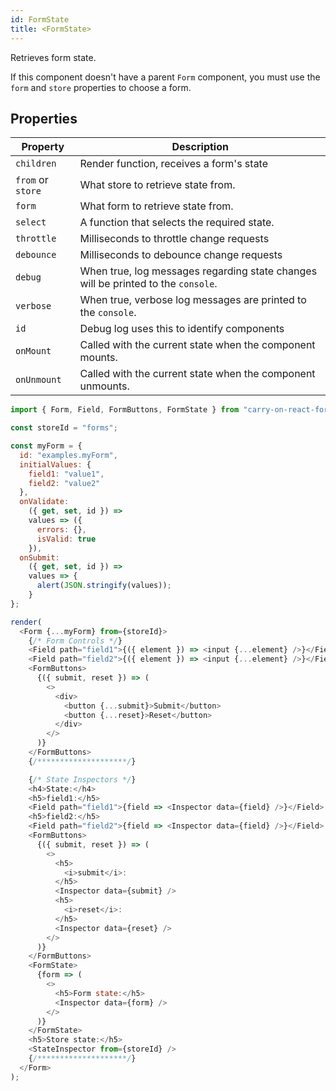 ```yaml
---
id: FormState
title: <FormState>
---
```


Retrieves form state.

If this component doesn't have a parent `Form` component, you must use the `form` and `store` properties to choose a form.

## Properties

| Property          | Description                                                                       |
| ----------------- | --------------------------------------------------------------------------------- |
| `children`        | Render function, receives a form's state                                          |
| `from` or `store` | What store to retrieve state from.                                                |
| `form`            | What form to retrieve state from.                                                 |
| `select`          | A function that selects the required state.                                       |
| `throttle`        | Milliseconds to throttle change requests                                          |
| `debounce`        | Milliseconds to debounce change requests                                          |
| `debug`           | When true, log messages regarding state changes will be printed to the `console`. |
| `verbose`         | When true, verbose log messages are printed to the `console`.                     |
| `id`              | Debug log uses this to identify components                                        |
| `onMount`         | Called with the current state when the component mounts.                          |
| `onUnmount`       | Called with the current state when the component unmounts.                        |

```js live noInline
import { Form, Field, FormButtons, FormState } from "carry-on-react-forms";

const storeId = "forms";

const myForm = {
  id: "examples.myForm",
  initialValues: {
    field1: "value1",
    field2: "value2"
  },
  onValidate:
    ({ get, set, id }) =>
    values => ({
      errors: {},
      isValid: true
    }),
  onSubmit:
    ({ get, set, id }) =>
    values => {
      alert(JSON.stringify(values));
    }
};

render(
  <Form {...myForm} from={storeId}>
    {/* Form Controls */}
    <Field path="field1">{({ element }) => <input {...element} />}</Field>
    <Field path="field2">{({ element }) => <input {...element} />}</Field>
    <FormButtons>
      {({ submit, reset }) => (
        <>
          <div>
            <button {...submit}>Submit</button>
            <button {...reset}>Reset</button>
          </div>
        </>
      )}
    </FormButtons>
    {/********************/}

    {/* State Inspectors */}
    <h4>State:</h4>
    <h5>field1:</h5>
    <Field path="field1">{field => <Inspector data={field} />}</Field>
    <h5>field2:</h5>
    <Field path="field2">{field => <Inspector data={field} />}</Field>
    <FormButtons>
      {({ submit, reset }) => (
        <>
          <h5>
            <i>submit</i>:
          </h5>
          <Inspector data={submit} />
          <h5>
            <i>reset</i>:
          </h5>
          <Inspector data={reset} />
        </>
      )}
    </FormButtons>
    <FormState>
      {form => (
        <>
          <h5>Form state:</h5>
          <Inspector data={form} />
        </>
      )}
    </FormState>
    <h5>Store state:</h5>
    <StateInspector from={storeId} />
    {/********************/}
  </Form>
);
```
